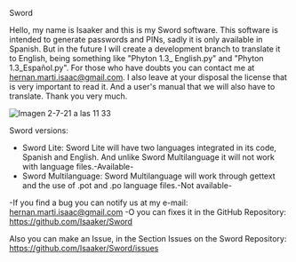 Sword

Hello, my name is Isaaker and this is my Sword software. This software is intended to generate passwords and PINs, sadly it is only available in Spanish. But in the future I will create a development branch to translate it to English, being something like "Phyton 1.3_ English.py" and "Phyton 1.3_Español.py". For those who have doubts you can contact me at hernan.marti.isaac@gmail.com.
I also leave at your disposal the license that is very important to read it. And a user's manual that we will also have to translate.
Thank you very much.


![Imagen 2-7-21 a las 11 33](https://user-images.githubusercontent.com/77550577/124254773-b0b92d80-db29-11eb-9a58-c2b790fbea85.jpeg)

Sword versions:
- Sword Lite: Sword Lite will have two languages integrated in its code, Spanish and English. And unlike Sword Multilanguage it will not work with language files.-Available-
- Sword Multilanguage: Sword Multilanguage will work through gettext and the use of .pot and .po language files.-Not available-

-If you find a bug you can notify us at my e-mail: hernan.marti.isaac@gmail.com
-O you can fixes it in the GitHub Repository:
https://github.com/Isaaker/Sword


Also you can make an Issue, in the Section Issues on the Sword Repository:
https://github.com/Isaaker/Sword/issues
